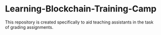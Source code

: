 # Learning-Blockchain-Training-Camp
This repository is created specifically to aid teaching assistants in the task of grading assignments. 
